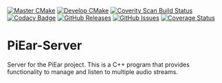 [![Master CMake](https://github.com/AlexOConnorHub/PiEar-Server/actions/workflows/cmake.yml/badge.svg?branch=master)](https://github.com/AlexOConnorHub/PiEar-Server/actions/workflows/cmake.yml)
[![Develop CMake](https://github.com/AlexOConnorHub/PiEar-Server/actions/workflows/dev_cmake.yml/badge.svg?branch=master)](https://github.com/AlexOConnorHub/PiEar-Server/actions/workflows/dev_cmake.yml)
[![Coverity Scan Build Status](https://scan.coverity.com/projects/24545/badge.svg)](https://scan.coverity.com/projects/alexoconnorhub-piear-server)
[![Codacy Badge](https://app.codacy.com/project/badge/Grade/2fb487318290447b929c9fde85f88c3f)](https://www.codacy.com/gh/AlexOConnorHub/PiEar-Server/dashboard?utm_source=github.com&amp;utm_medium=referral&amp;utm_content=AlexOConnorHub/PiEar-Server&amp;utm_campaign=Badge_Grade)
[![GitHub Releases](https://img.shields.io/github/v/release/AlexOConnorHub/PiEar-Server.svg)](https://github.com/AlexOConnorHub/PiEar-Server/releases)
[![GitHub Issues](https://img.shields.io/github/issues/AlexOConnorHub/PiEar-Server.svg)](https://github.com/AlexOConnorHub/PiEar-Server/issues)
[![Coverage Status](https://coveralls.io/repos/github/AlexOConnorHub/PiEar-Server/badge.svg?branch=master)](https://coveralls.io/github/AlexOConnorHub/PiEar-Server?branch=master)

# PiEar-Server
Server for the PiEar project. This is a C++ program that provides functionality to manage and listen to multiple audio streams.
